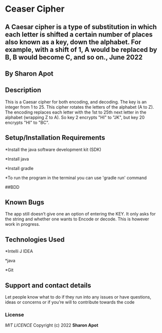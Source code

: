 # Ceaser Cipher
## A Caesar cipher is a type of substitution in which each letter is shifted a certain number of places also known as a key, down the alphabet.  For example, with a shift of 1, A would be replaced by B, B would become C, and so on., June 2022
## By **Sharon Apot**

## Description
This is a Caesar cipher for both encoding, and decoding. The key is an integer from 1 to 25. This cipher rotates the letters of the alphabet (A to Z). The encoding replaces each letter with the 1st to 25th next letter in the alphabet (wrapping Z to A). So key 2 encrypts "HI" to "JK", but key 20 encrypts "HI" to "BC". 

## Setup/Installation Requirements
*Install the java software development kit (SDK)

*Install java

*Install gradle

*To run the program in the terminal you can use 'gradle run' command


##BDD
 

## Known Bugs
The app still doesn’t give one an option of entering the KEY. It only asks for the string and whether one wants to Encode or decode. This is however work in progress.

## Technologies Used

*Intelli J IDEA

*java

*Git

## Support and contact details
Let people know what to do if they run into any issues or have questions, ideas or concerns or if you’re will to contribute towards the code
### License
*MIT LICENCE*
Copyright (c) 2022 **Sharon Apot**
